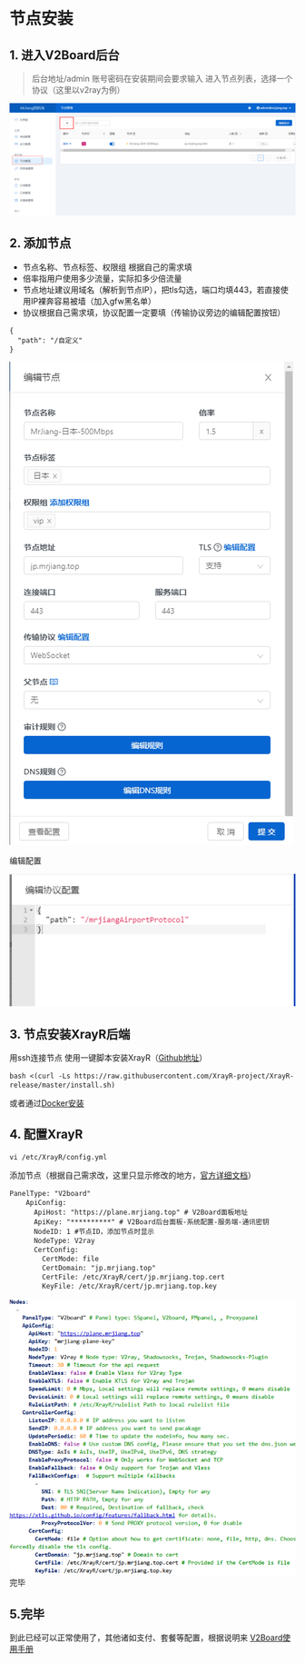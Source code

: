 # 节点安装

## 1. 进入V2Board后台

> 后台地址/admin
> 账号密码在安装期间会要求输入
> 进入节点列表，选择一个协议（这里以v2ray为例）

![image-20221113122611806](tp/jdaz.tp/image-20221113122611806.png)

## 2. 添加节点

- 节点名称、节点标签、权限组 根据自己的需求填
- 倍率指用户使用多少流量，实际扣多少倍流量
- 节点地址建议用域名（解析到节点IP），把tls勾选，端口均填443，若直接使用IP裸奔容易被墙（加入gfw黑名单）
- 协议根据自己需求填，协议配置一定要填（传输协议旁边的编辑配置按钮）

```shell
{
  "path": "/自定义"
}
```

![image-20221113122625718](tp/jdaz.tp/image-20221113122625718.png)

编辑配置

![image-20221113122646413](tp/jdaz.tp/image-20221113122646413.png)

## 3. 节点安装XrayR后端

用ssh连接节点
使用一键脚本安装XrayR（[Github地址](https://github.com/XrayR-project/XrayR)）

```shell
bash <(curl -Ls https://raw.githubusercontent.com/XrayR-project/XrayR-release/master/install.sh)
```

或者通过[Docker安装](https://crackair.gitbook.io/xrayr-project/xrayr-xia-zai-he-an-zhuang/install/docker)

## 4. 配置XrayR

```shell
vi /etc/XrayR/config.yml
```

添加节点（根据自己需求改，这里只显示修改的地方，[官方详细文档](https://crackair.gitbook.io/xrayr-project/xrayr-pei-zhi-wen-jian-shuo-ming/config)）

```shell
PanelType: "V2board"
    ApiConfig:
      ApiHost: "https://plane.mrjiang.top" # V2Board面板地址
      ApiKey: "**********" # V2Board后台面板-系统配置-服务端-通讯密钥
      NodeID: 1 #节点ID，添加节点时显示
      NodeType: V2ray 
      CertConfig:
        CertMode: file
        CertDomain: "jp.mrjiang.top"
        CertFile: /etc/XrayR/cert/jp.mrjiang.top.cert
        KeyFile: /etc/XrayR/cert/jp.mrjiang.top.key
```

![image-20221113122928099](tp/jdaz.tp/image-20221113122928099.png)完毕

## 5.完毕

到此已经可以正常使用了，其他诸如支付、套餐等配置，根据说明来
[V2Board使用手册](https://docs.v2board.com/)